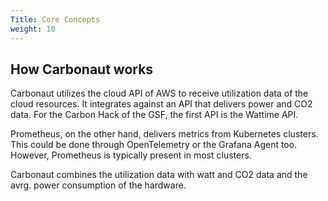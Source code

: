 ```yaml
---
Title: Core Concepts
weight: 10
---
```


## How Carbonaut works

Carbonaut utilizes the cloud API of AWS to receive utilization data of the cloud resources. It integrates against an API that delivers power and CO2 data. For the Carbon Hack of the GSF, the first API is the Wattime API. 

Prometheus, on the other hand, delivers metrics from Kubernetes clusters. This could be done through OpenTelemetry or the Grafana Agent too. However, Prometheus is typically present in most clusters.

Carbonaut combines the utilization data with watt and CO2 data and the avrg. power consumption of the hardware.